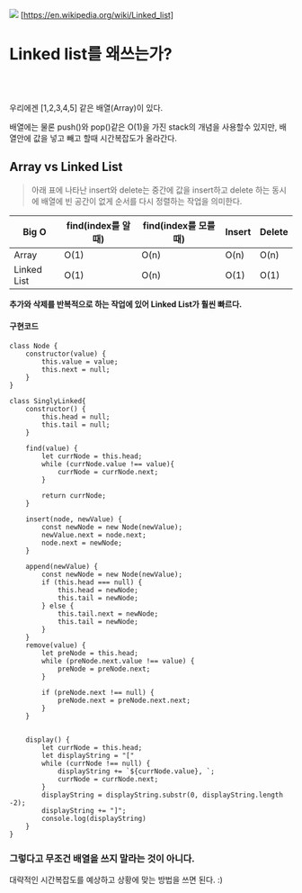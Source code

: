 ![](https://images.velog.io/images/jins/post/2c852573-f034-4a34-ab8b-2b5c82e7e15a/image.png)
[https://en.wikipedia.org/wiki/Linked_list]

# Linked list를 왜쓰는가?

<br><br>

우리에겐 [1,2,3,4,5] 같은 배열(Array)이 있다.

배열에는 물론 push()와 pop()같은 O(1)을 가진 stack의 개념을 사용할수 있지만, 배열안에 값을 넣고 빼고 할때 시간복잡도가 올라간다.
<br>




## Array vs Linked List
> 아래 표에 나타난 insert와 delete는 중간에 값을 insert하고 delete 하는 동시에 배열에 빈 공간이 없게 순서를 다시 정렬하는 작업을 의미한다.


| Big O       | find(index를 알때) | find(index를 모를때) | Insert | Delete |
| ----------- | ------------------ | -------------------- | ------ | ------ |
| Array       | O(1)               | O(n)                 | O(n)   | O(n)   |
| Linked List | O(1)               | O(n)                 | O(1)   | O(1)   |




**추가와 삭제를 반복적으로 하는 작업에 있어 Linked List가 훨씬 빠르다.**


#### 구현코드


```
class Node {
    constructor(value) {
        this.value = value;
        this.next = null;
    }
}

class SinglyLinked{
    constructor() {
        this.head = null;
        this.tail = null;
    }

    find(value) {
        let currNode = this.head;
        while (currNode.value !== value){
            currNode = currNode.next;
        }
        
        return currNode;
    }
    
    insert(node, newValue) {
        const newNode = new Node(newValue);
        newValue.next = node.next;
        node.next = newNode;
    }

    append(newValue) {
        const newNode = new Node(newValue);
        if (this.head === null) {
            this.head = newNode;
            this.tail = newNode;
        } else {
            this.tail.next = newNode;
            this.tail = newNode;
        }
    }
    remove(value) {
        let preNode = this.head;
        while (preNode.next.value !== value) {
            preNode = preNode.next;
        }

        if (preNode.next !== null) {
            preNode.next = preNode.next.next;
        }
    }


    display() {
        let currNode = this.head;
        let displayString = "["
        while (currNode !== null) {
            displayString += `${currNode.value}, `;
            currNode = currNode.next;
        }
        displayString = displayString.substr(0, displayString.length -2);
        displayString += "]";
        console.log(displayString)
    }
}
```


### 그렇다고 무조건 배열을 쓰지 말라는 것이 아니다. 


대략적인 시간복잡도를 예상하고 상황에 맞는 방법을 쓰면 된다. :)